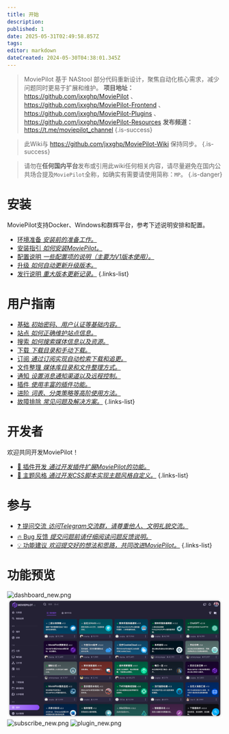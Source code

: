 ```yaml
---
title: 开始
description: 
published: 1
date: 2025-05-31T02:49:58.857Z
tags: 
editor: markdown
dateCreated: 2024-05-30T04:38:01.345Z
---
```


> MoviePilot 基于 NAStool 部分代码重新设计，聚焦自动化核心需求，减少问题同时更易于扩展和维护。
**项目地址：** https://github.com/jxxghp/MoviePilot 、https://github.com/jxxghp/MoviePilot-Frontend 、https://github.com/jxxghp/MoviePilot-Plugins 、https://github.com/jxxghp/MoviePilot-Resources
**发布频道：** https://t.me/moviepilot_channel
{.is-success}

> 此Wiki与 https://github.com/jxxghp/MoviePilot-Wiki 保持同步。
{.is-success}

> 请勿在**任何国内平台**发布或引用此wiki任何相关内容，请尽量避免在国内公共场合提及`MoviePilot`全称，如确实有需要请使用简称：`MP`。
{.is-danger}

# 安装

MoviePilot支持Docker、Windows和群辉平台，参考下述说明安排和配置。

- [环境准备 *安装前的准备工作。*](/ready)
- [安装指引 *如何安装MoviePilot。*](/install)
- [配置说明 *一些配置项的说明（主要为V1版本使用）。*](/configuration)
- [升级 *如何自动更新升级版本。*](/upgrade)
- [发行说明 *重大版本更新记录。*](/release)
{.links-list}

# 用户指南

- [基础 *初始密码、用户认证等基础内容。*](/basic)
- [站点 *如何正确维护站点信息。*](/site)
- [搜索 *如何搜索媒体信息以及资源。*](/search)
- [下载 *下载目录和手动下载。*](/download)
- [订阅 *通过订阅实现自动检索下载和追更。*](/subscribe)
- [文件整理 *媒体库目录和文件整理方式。*](/reorganize)
- [通知 *设置消息通知渠道以及远程控制。*](/notification)
- [插件 *使用丰富的插件功能。*](/plugin)
- [进阶 *词表、分类策略等高阶使用方法。*](/advanced)
- [故障排除 *常见问题及解决方案。*](/troubleshooting)
{.links-list}


# 开发者

欢迎共同开发MoviePilot！

- [:closed_book: 插件开发 *通过开发插件扩展MoviePilot的功能。*](/plugindev)
- [:art: 主题风格 *通过开发CSS脚本实现主题风格自定义。*](/themedev)
{.links-list}


# 参与

- [:question: 提问交流 *访问Telegram交流群，请尊重他人、文明礼貌交流。*](https://t.me/moviepilot_official)
- [:fire: Bug 反馈 *提交问题前请仔细阅读问题反馈说明。*](https://github.com/jxxghp/MoviePilot/issues/new?assignees=&labels=bug&projects=&template=bug_report.yml&title=%5B错误报告%5D%3A+请在此处简单描述你的问题)
- [:bulb: 功能建议 *欢迎提交好的想法和思路，共同改进MoviePilot。*](https://github.com/jxxghp/MoviePilot/issues/new?assignees=&labels=feature+request&projects=&template=feature_request.yml&title=%5BFeature+Request%5D%3A+)
{.links-list}

# 功能预览

![dashboard_new.png](/dashboard_new.png)
![plugin.png](/plugin.png)
![subscribe_new.png](/subscribe_new.png)
![plugin_new.png](/plugin_new.png)